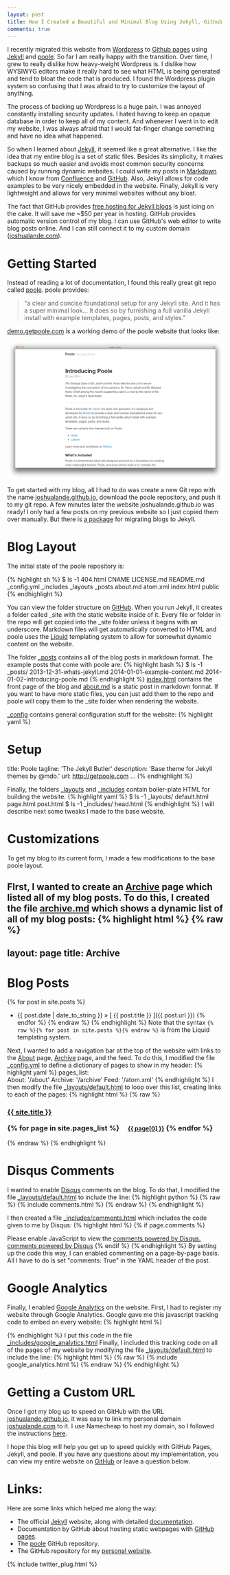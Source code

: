 ```yaml
---
layout: post
title: How I Created a Beautiful and Minimal Blog Using Jekyll, Github Pages, and poole
comments: true 
---
```


I recently migrated this website from [Wordpress](http://wordpress.com) to [Github pages](http://pages.github.com/)
using [Jekyll](http://jekyllrb.com) and [poole](https://github.com/poole/poole). So far I am really happy with the transition. Over time, I grew to really dislike how heavy-weight Wordpress is. I dislike how WYSIWYG editors make it really hard to see what HTML is being generated and tend to bloat the code that is produced. I found the Wordpress plugin system so confusing that I was afraid to try to customize the layout of anything.

The process of backing up Wordpress is a huge pain. I was annoyed constantly installing security updates. I hated having to keep an opaque database in order to keep all of my content. And whenever I went in to edit my website, I was always afraid that I would fat-finger change something and have no idea what happened. 


So when I learned about [Jekyll](http://jekyllrb.com/), it seemed like a great alternative. I like the idea that my entire blog is a set of static files. Besides its simplicity, it makes backups so much easier and avoids most common security concerns caused by running dynamic websites. I could write my posts in [Markdown](http://en.wikipedia.org/wiki/Markdown) which I know from [Confluence](https://www.atlassian.com/software/confluence) and [GitHub](http://github.com). Also, Jekyll allows for code examples to be very nicely embedded in the website. Finally, Jekyll is very lightweight and allows for very minimal websites without any bloat.

The fact that GitHub provides [free hosting for Jekyll blogs](http://pages.github.com) is just icing on the cake. It will save me ~$50 per year in hosting. GitHub provides automatic version control of my blog. I can use GitHub's web editor to write blog posts online. And I can still connect it to my custom domain ([joshualande.com](http://joshualande.com)).

# Getting Started

Instead of reading a lot of documentation, I found this really great git repo called [poole](https://github.com/poole/poole). poole provides:

> "a clear and concise foundational setup for any Jekyll site. And it has a super minimal look... It does so by furnishing a full vanilla Jekyll install with example templates, pages, posts, and styles."

[demo.getpoole.com](http://demo.getpoole.com/) is a working demo of the poole website that looks like:

![The demo pool website](/assets/demo_poole_website.png)

To get started with my blog, all I had to do was create a new Git repo with the name [joshualande.github.io](http://joshualande.github.io), download the poole repository, and push it to my git repo. A few minutes later the website joshualande.github.io was ready! I only had a few posts on my previous website so I just copied them over manually. But there is [a package](http://jekyllrb.com/docs/migrations) for migrating blogs to Jekyll.

# Blog Layout

The initial state of the poole repository is:

{% highlight sh %}
$ ls -1
404.html
CNAME
LICENSE.md
README.md
_config.yml
_includes
_layouts
_posts
about.md
atom.xml
index.html
public
{% endhighlight %}

You can view the folder structure on [GitHub](https://github.com/poole/poole).
When you run Jekyll, it creates a folder called _site with the
static website inside of it. Every file or folder in the repo will get copied 
into the _site folder unless it begins with an underscore.
Markdown files will get automatically converted to HTML
and poole uses the [Liquid](http://liquidmarkup.org) templating system to allow
for somewhat dynamic content on the website.

The folder [_posts](https://github.com/poole/poole/tree/master/_posts) contains all of the blog posts in markdown format.
The example posts that come with poole are:
{% highlight bash %}
$ ls -1 _posts/
2013-12-31-whats-jekyll.md
2014-01-01-example-content.md
2014-01-02-introducing-poole.md
{% endhighlight %}
[index.html](https://github.com/poole/poole/blob/master/index.html) 
contains the front page of the blog and 
[about.md](https://github.com/poole/poole/blob/master/about.md) is a
static post in markdown format.
If you want to have more static files, you can just add them to the
repo and poole will copy them to the _site folder when rendering the website.

[_config](https://github.com/poole/poole/blob/master/_config.yml) 
contains general configuration stuff for the website:
{% highlight yaml %}
# Setup
title:            Poole
tagline:          'The Jekyll Butler'
description:      'Base theme for Jekyll themes by @mdo.'
url:              http://getpoole.com
...
{% endhighlight %}

Finally, the folders [_layouts](https://github.com/poole/poole/blob/master/_layouts) 
and [_includes](https://github.com/poole/poole/tree/master/_includes)
contain boiler-plate HTML for building the website.
{% highlight yaml %}
$ ls -1 _layouts/
default.html
page.html
post.html
$ ls -1 _includes/
head.html
{% endhighlight %}
I will describe next some tweaks I made to the base website.

# Customizations 

To get my blog to its current form, I made a few modifications to the base poole layout. 

FIrst, I wanted to create an [Archive](/archive/) page which listed all of my blog posts.
To do this, I created the file [archive.md](https://github.com/joshualande/joshualande.github.io/blob/5e5ca6389fbc66be06488b9b7803e0278ee1b89f/archive.md) which shows a dynamic list of all of 
my blog posts:
{% highlight html %}
{% raw %}
---
layout: page
title: Archive
---

# Blog Posts

{% for post in site.posts %}
  * {{ post.date | date_to_string }} &raquo; [ {{ post.title }} ]({{ post.url }})
{% endfor %}
{% endraw %}
{% endhighlight %}
Note that the syntax ```{% raw %}{% for post in site.posts %}{% endraw %}``` is from the Liquid templating system.

Next, I wanted to add a navigation bar at the top of the website with links to the [About](/about/) page, [Archive](/archive) page, and the feed. To do this, I modified the file [_config.yml](https://github.com/joshualande/joshualande.github.io/blob/64d03b883b64dd8aedf30b903ecaae92a282955a/_config.yml) to define a dictionary of pages to show in my header:
{% highlight yaml %}
pages_list:       
  About: '/about'
  Archive: '/archive'
  Feed: '/atom.xml'
{% endhighlight %}
I then modify the file [_layouts/default.html](https://github.com/joshualande/joshualande.github.io/blob/64d03b883b64dd8aedf30b903ecaae92a282955a/_layouts/default.html) to loop over this list, creating links to each of the pages:
{% highlight html %}
{% raw %}
<h3 class="masthead-title">
<a href="/" title="Home">{{ site.title }}</a>

{% for page in site.pages_list %}
  &nbsp;&nbsp;&nbsp;
  <small><a href="{{ page[1]  }}">{{ page[0] }}</a></small>
{% endfor %}
</h3>
{% endraw %}
{% endhighlight %}


# Disqus Comments

I wanted to enable [Disqus](http://disqus.com/) comments on the
blog. To do that, I modified the file [_layouts/default.html](https://github.com/joshualande/joshualande.github.io/blob/64d03b883b64dd8aedf30b903ecaae92a282955a/_layouts/default.html) to include the line:
{% highlight python %}
{% raw %}
{% include comments.html %}
{% endraw %}
{% endhighlight %}

I then created a file [_includes/comments.html](https://github.com/joshualande/joshualande.github.io/blob/64d03b883b64dd8aedf30b903ecaae92a282955a/_includes/comments.html) which includes the code given to me by Disqus:
{% highlight html %}
{% if page.comments %}
<!-- Add Disqus comments. -->
<div id="disqus_thread"></div>
<script type="text/javascript">
  /* * * CONFIGURATION VARIABLES: EDIT BEFORE PASTING INTO YOUR WEBPAGE * * */
  var disqus_shortname = '<USERNAME>'; // required: replace example with your forum shortname

  /* * * DON'T EDIT BELOW THIS LINE * * */
  (function() {
    var dsq = document.createElement('script'); dsq.type = 'text/javascript'; dsq.async = true;
    dsq.src = '//' + disqus_shortname + '.disqus.com/embed.js';
    (document.getElementsByTagName('head')[0] || document.getElementsByTagName('body')[0]).appendChild(dsq);
  })();
</script>
<noscript>Please enable JavaScript to view the <a href="http://disqus.com/?ref_noscript">comments powered by Disqus.</a></noscript>
<a href="http://disqus.com" class="dsq-brlink">comments powered by <span class="logo-disqus">Disqus</span></a>
{% endif %}
{% endhighlight %}
By setting up the code this way, I can enabled commenting on a page-by-page basis. All I have to do is set "comments: True" in the YAML header of the post.

# Google Analytics

Finally, I enabled [Google Analytics](http://www.google.com/analytics) on the website. First, I had to register my website through
Google Analytics. Google gave me this javascript tracking code to embed on every website:
{% highlight html %}
<script>
  (function(i,s,o,g,r,a,m){i['GoogleAnalyticsObject']=r;i[r]=i[r]||function(){
  (i[r].q=i[r].q||[]).push(arguments)},i[r].l=1*new Date();a=s.createElement(o),
  m=s.getElementsByTagName(o)[0];a.async=1;a.src=g;m.parentNode.insertBefore(a,m)
  })(window,document,'script','//www.google-analytics.com/analytics.js','ga');

  ga('create', 'UA-47674613-1', 'joshualande.com');
  ga('send', 'pageview');

</script>
{% endhighlight %}
I put this code in the file
[\_includes/google\_analytics.html](https://github.com/joshualande/joshualande.github.io/blob/64d03b883b64dd8aedf30b903ecaae92a282955a/_includes/google_analytics)
Finally, I included this tracking code on all of the pages of my website by modifying the file
[_layouts/default.html](https://github.com/joshualande/joshualande.github.io/blob/64d03b883b64dd8aedf30b903ecaae92a282955a/_layouts/default.html)
to include the line:
{% highlight html %}
{% raw %}
{% include google_analytics.html %}
{% endraw %}
{% endhighlight %}

# Getting a Custom URL

Once I got my blog up to speed on GitHub with the URL [joshualande.github.io](http://joshualande.github.io), it was easy to link my personal domain [joshualande.com](http://joshualande.com) to it. I use Namecheap to host my domain, so I followed the instructions [here](http://davidensinger.com/2013/03/setting-the-dns-for-github-pages-on-namecheap).

I hope this blog will help you get up to speed quickly with GitHub Pages, Jekyll, and poole.
If you have any questions about my implementation, you can view my entire website on [GitHub](https://github.com/joshualande/joshualande.github.io) or leave a question below.

# Links:

Here are some links which helped me along the way:

* The official [Jekyll](http://jekyllrb.com) website, along with detailed [documentation](http://jekyllrb.com/docs/home).
* Documentation by GitHub about hosting static webpages with [GitHub pages](http://pages.github.com).
* The [poole](https://github.com/poole/poole) GitHub repository.
* The GitHub repository for my [personal website](http://github.com/joshualande/joshualande.github.io).

{% include twitter_plug.html %}
